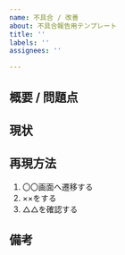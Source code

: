 ```yaml
---
name: 不具合 / 改善
about: 不具合報告用テンプレート
title: ''
labels: ''
assignees: ''

---
```


## 概要 / 問題点


## 現状


## 再現方法
1. 〇〇画面へ遷移する
2. ××をする
3. △△を確認する

## 備考
